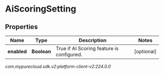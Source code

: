 # AiScoringSetting


## Properties

| Name | Type | Description | Notes |
| ------------ | ------------- | ------------- | ------------- |
| **enabled** | **Boolean** | True if AI Scoring feature is configured. |  [optional] |




_com.mypurecloud.sdk.v2:platform-client-v2:224.0.0_
